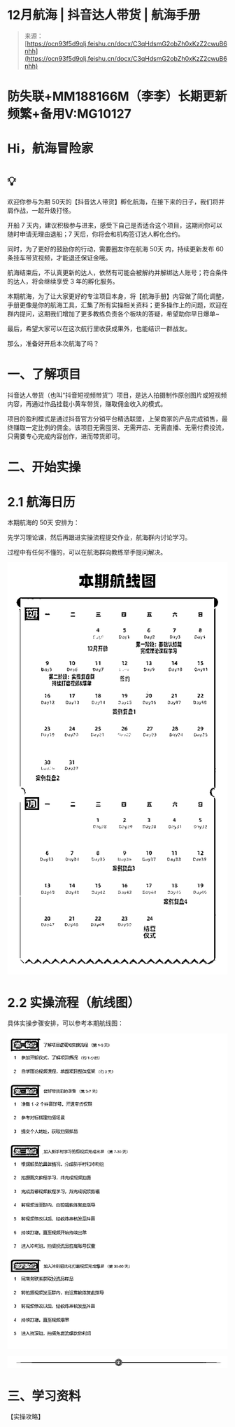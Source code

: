 # 12月航海 | 抖音达人带货 | 航海手册

> 来源：[https://ocn93f5d9olj.feishu.cn/docx/C3qHdsmG2obZh0xKzZ2cwuB6nhh](https://ocn93f5d9olj.feishu.cn/docx/C3qHdsmG2obZh0xKzZ2cwuB6nhh)

# 防失联+MM188166M（李李）长期更新频繁+备用V:MG10127

# Hi，航海冒险家

# 💡

欢迎你参与为期 50天的【抖音达人带货】孵化航海，在接下来的日子，我们将并肩作战，一起升级打怪。

开船 7 天内，建议积极参与进来，感受下自己是否适合这个项目，这期间你可以随时申请无理由退船；7 天后，你将会和机构签订达人孵化合约。

同时，为了更好的鼓励你的行动，需要圈友你在航海 50天 内，持续更新发布 60 条挂车带货视频，才能退还保证金哦。

航海结束后，不认真更新的达人，依然有可能会被解约并解绑达人账号；符合条件的达人，将会继续享受 3 年的孵化服务。

本期航海，为了让大家更好的专注项目本身，将【航海手册】内容做了简化调整，手册更像是你的航海工具，汇集了所有实操相关资料；更多操作上的问题，欢迎在群内提问，这期我们增加了更多教练负责各个板块的答疑，希望助你早日爆单~

最后，希望大家可以在这次航行里收获成果外，也能结识一群战友。

那么，准备好开启本次航海了吗？

# 一、了解项目

抖音达人带货（也叫“抖音短视频带货”）项目，是达人拍摄制作原创图片或短视频内容，再通过作品挂载小黄车带货，赚取佣金收入的模式。

项目的盈利模式是通过抖音官方分销平台精选联盟，上架商家的产品完成销售，最终赚取一定比例的佣金。该项目无需囤货、无需开店、无需直播、无需付费投流，只需要专心完成内容创作，进而带货即可。

# 二、开始实操

# 2.1 航海日历

本期航海的 50天 安排为：

先学习理论课，然后再跟进实操流程提交作业，航海群内讨论学习。

过程中有任何不懂的，可以在航海群向教练举手提问解决。

![](img/9b4fadbe8fd612c17117676f8f83c6da.png)

# 2.2 实操流程（航线图）

具体实操步骤安排，可以参考本期航线图：

![](img/488dbc616f56ef37b392c84cbe43e2d2.png)

![](img/8c4fa0a5275ab8e43a3d2376eeb849ed.png)

# 三、学习资料

【实操攻略】